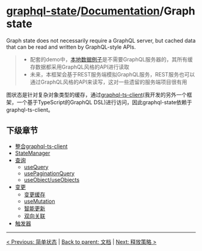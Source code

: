 # [graphql-state](https://github.com/babyfish-ct/graphql-state)/[Documentation](../README.md)/Graph state

Graph state does not necessarily require a GraphQL server, but cached data that can be read and written by GraphQL-style APIs.

> - 配套的demo中，[本地数据例子](https://github.com/babyfish-ct/graphql-state/tree/master/example/client/src/graph/local)是不需要GraphQL服务器的，其所有缓存数据都采用GraphQL风格的API进行读取
> - 未来，本框架会基于REST服务端模拟GraphQL服务，REST服务也可以通过GraphQL风格的API来读写，这对一些遗留的服务端项目很有用

图状态是针对复杂对象类型的缓存，通过[graphql-ts-client](https://github.com/babyfish-ct/graphql-ts-client)(我开发的另外一个框架，一个基于TypeScript的GraphQL DSL)进行访问，因此graphql-state依赖于graphql-ts-client。

## 下级章节

- [整合graphql-ts-client](./graphql-ts-client.md)
- [StateManager](./state-manager.md)
- [查询](./query/README.md)
  - [useQuery](./query/useQuery.md)
  - [usePaginationQuery](./query/usePaginationQuery.md)
  - [useObject/useObjects](./query/useObject.md)
- [变更](./mutation/README.md)
  - [变更缓存](./mutation/mutate-cache.md)
  - [useMutation](./mutation/useMutation.md)
  - [智能更新](./mutation/README.md)
  - [双向关联](./mutation/bidirectional-association.md)
- [触发器](./trigger.md)

-------

[< Previous: 简单状态](../simple-state/README.md) | [Back to parent: 文档](../README.md) | [Next: 释放策略 >](../release-policy.md)

